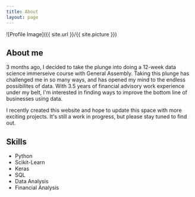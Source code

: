 ```yaml
---
title: About
layout: page
---
```

![Profile Image]({{ site.url }}/{{ site.picture }})

<h2>About me</h2>
<p>3 months ago, I decided to take the plunge into doing a 12-week data science immerseive course with General Assembly. Taking this plunge has challenged me in so many ways, and has opened my mind to the endless possibilites of data. With 3.5 years of financial advisory work experience under my belt, I'm interested in finding ways to improve the bottom line of businesses using data.

I recently created this website and hope to update this space with more exciting projects. It's still a work in progress, but please stay tuned to find out.</p> 

<h2>Skills</h2>

<ul class="skill-list">
	<li>Python</li>
	<li>Scikit-Learn</li>
	<li>Keras</li>
	<li>SQL</li>
	<li>Data Analysis</li>
	<li>Financial Analysis</li>

</ul>
